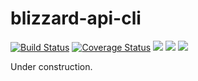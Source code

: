 # blizzard-api-cli

[![Build Status](https://travis-ci.org/vkottler/blizzard-api-cli.svg?branch=master)](https://travis-ci.org/vkottler/blizzard-api-cli)
[![Coverage Status](https://coveralls.io/repos/github/vkottler/blizzard-api-cli/badge.svg?branch=master)](https://coveralls.io/github/vkottler/blizzard-api-cli?branch=master)
![](https://img.shields.io/pypi/v/blizzard-api.svg)
![](https://img.shields.io/pypi/pyversions/blizzard-api.svg)
![](https://img.shields.io/github/license/vkottler/blizzard-api-cli.svg)

Under construction.
